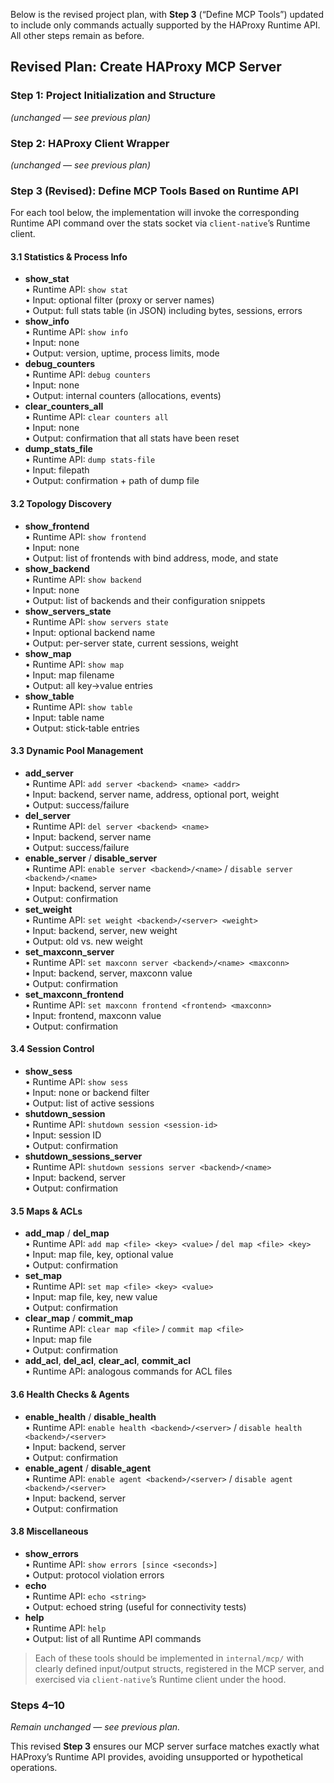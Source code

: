 Below is the revised project plan, with **Step 3** (“Define MCP Tools”) updated to include only commands actually supported by the HAProxy Runtime API. All other steps remain as before.

## Revised Plan: Create HAProxy MCP Server

### Step 1: Project Initialization and Structure  
_(unchanged — see previous plan)_

### Step 2: HAProxy Client Wrapper  
_(unchanged — see previous plan)_

### Step 3 (Revised): Define MCP Tools Based on Runtime API  
For each tool below, the implementation will invoke the corresponding Runtime API command over the stats socket via `client-native`’s Runtime client.

#### 3.1 Statistics & Process Info  
- **show_stat**  
  • Runtime API: `show stat`  
  • Input: optional filter (proxy or server names)  
  • Output: full stats table (in JSON) including bytes, sessions, errors  
- **show_info**  
  • Runtime API: `show info`  
  • Input: none  
  • Output: version, uptime, process limits, mode  
- **debug_counters**  
  • Runtime API: `debug counters`  
  • Input: none  
  • Output: internal counters (allocations, events)  
- **clear_counters_all**  
  • Runtime API: `clear counters all`  
  • Input: none  
  • Output: confirmation that all stats have been reset  
- **dump_stats_file**  
  • Runtime API: `dump stats-file`  
  • Input: filepath  
  • Output: confirmation + path of dump file  

#### 3.2 Topology Discovery  
- **show_frontend**  
  • Runtime API: `show frontend`  
  • Input: none  
  • Output: list of frontends with bind address, mode, and state  
- **show_backend**  
  • Runtime API: `show backend`  
  • Input: none  
  • Output: list of backends and their configuration snippets  
- **show_servers_state**  
  • Runtime API: `show servers state`  
  • Input: optional backend name  
  • Output: per-server state, current sessions, weight  
- **show_map**  
  • Runtime API: `show map`  
  • Input: map filename  
  • Output: all key→value entries  
- **show_table**  
  • Runtime API: `show table`  
  • Input: table name  
  • Output: stick‑table entries  

#### 3.3 Dynamic Pool Management  
- **add_server**  
  • Runtime API: `add server <backend> <name> <addr>`  
  • Input: backend, server name, address, optional port, weight  
  • Output: success/failure  
- **del_server**  
  • Runtime API: `del server <backend> <name>`  
  • Input: backend, server name  
  • Output: success/failure  
- **enable_server** / **disable_server**  
  • Runtime API: `enable server <backend>/<name>` / `disable server <backend>/<name>`  
  • Input: backend, server name  
  • Output: confirmation  
- **set_weight**  
  • Runtime API: `set weight <backend>/<server> <weight>`  
  • Input: backend, server, new weight  
  • Output: old vs. new weight  
- **set_maxconn_server**  
  • Runtime API: `set maxconn server <backend>/<name> <maxconn>`  
  • Input: backend, server, maxconn value  
  • Output: confirmation  
- **set_maxconn_frontend**  
  • Runtime API: `set maxconn frontend <frontend> <maxconn>`  
  • Input: frontend, maxconn value  
  • Output: confirmation  

#### 3.4 Session Control  
- **show_sess**  
  • Runtime API: `show sess`  
  • Input: none or backend filter  
  • Output: list of active sessions  
- **shutdown_session**  
  • Runtime API: `shutdown session <session‑id>`  
  • Input: session ID  
  • Output: confirmation  
- **shutdown_sessions_server**  
  • Runtime API: `shutdown sessions server <backend>/<name>`  
  • Input: backend, server  
  • Output: confirmation  

#### 3.5 Maps & ACLs  
- **add_map** / **del_map**  
  • Runtime API: `add map <file> <key> <value>` / `del map <file> <key>`  
  • Input: map file, key, optional value  
  • Output: confirmation  
- **set_map**  
  • Runtime API: `set map <file> <key> <value>`  
  • Input: map file, key, new value  
  • Output: confirmation  
- **clear_map** / **commit_map**  
  • Runtime API: `clear map <file>` / `commit map <file>`  
  • Input: map file  
  • Output: confirmation  
- **add_acl**, **del_acl**, **clear_acl**, **commit_acl**  
  • Runtime API: analogous commands for ACL files  

#### 3.6 Health Checks & Agents  
- **enable_health** / **disable_health**  
  • Runtime API: `enable health <backend>/<server>` / `disable health <backend>/<server>`  
  • Input: backend, server  
  • Output: confirmation  
- **enable_agent** / **disable_agent**  
  • Runtime API: `enable agent <backend>/<server>` / `disable agent <backend>/<server>`  
  • Input: backend, server  
  • Output: confirmation  

#### 3.8 Miscellaneous  
- **show_errors**  
  • Runtime API: `show errors [since <seconds>]`  
  • Output: protocol violation errors  
- **echo**  
  • Runtime API: `echo <string>`  
  • Output: echoed string (useful for connectivity tests)  
- **help**  
  • Runtime API: `help`  
  • Output: list of all Runtime API commands  

> Each of these tools should be implemented in `internal/mcp/` with clearly defined input/output structs, registered in the MCP server, and exercised via `client-native`’s Runtime client under the hood.  

### Steps 4–10  
_Remain unchanged — see previous plan._

This revised **Step 3** ensures our MCP server surface matches exactly what HAProxy’s Runtime API provides, avoiding unsupported or hypothetical operations.
